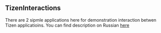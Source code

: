 ## TizenInteractions
There are 2 sipmle applications here for demonstration interaction betwen Tizen applicatioins.
You can find description on Russian [here](http://blog.lagner.ru/2013/05/tizen.html)
